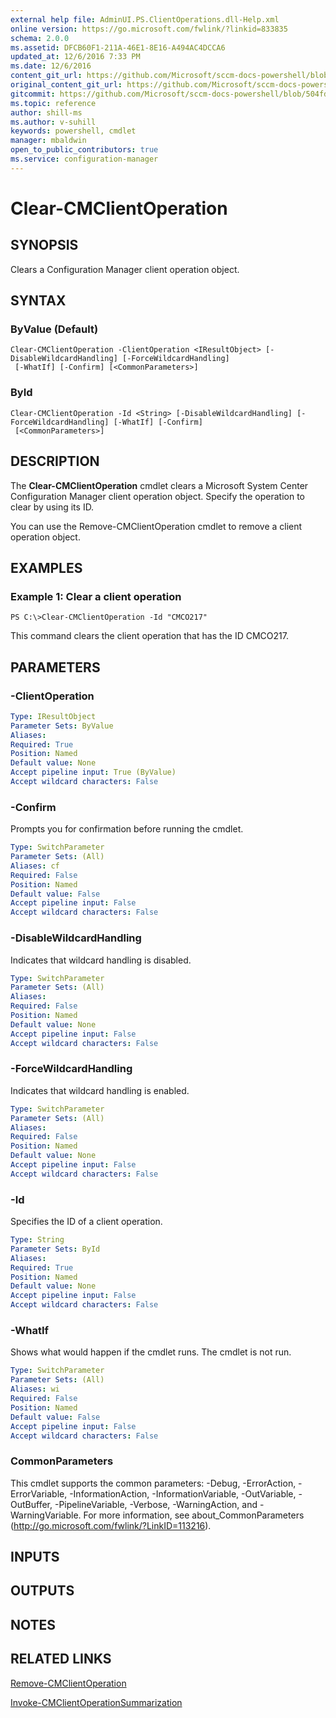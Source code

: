 ```yaml
---
external help file: AdminUI.PS.ClientOperations.dll-Help.xml
online version: https://go.microsoft.com/fwlink/?linkid=833835
schema: 2.0.0
ms.assetid: DFCB60F1-211A-46E1-8E16-A494AC4DCCA6
updated_at: 12/6/2016 7:33 PM
ms.date: 12/6/2016
content_git_url: https://github.com/Microsoft/sccm-docs-powershell/blob/live/sccm-cmdlets/ConfigurationManager/vlatest/Clear-CMClientOperation.md
original_content_git_url: https://github.com/Microsoft/sccm-docs-powershell/blob/live/sccm-cmdlets/ConfigurationManager/vlatest/Clear-CMClientOperation.md
gitcommit: https://github.com/Microsoft/sccm-docs-powershell/blob/504fd5ae0c4dcc14877d18b3f201f0c5172688ce/sccm-cmdlets/ConfigurationManager/vlatest/Clear-CMClientOperation.md
ms.topic: reference
author: shill-ms
ms.author: v-suhill
keywords: powershell, cmdlet
manager: mbaldwin
open_to_public_contributors: true
ms.service: configuration-manager
---
```


# Clear-CMClientOperation

## SYNOPSIS
Clears a Configuration Manager client operation object.

## SYNTAX

### ByValue (Default)
```
Clear-CMClientOperation -ClientOperation <IResultObject> [-DisableWildcardHandling] [-ForceWildcardHandling]
 [-WhatIf] [-Confirm] [<CommonParameters>]
```

### ById
```
Clear-CMClientOperation -Id <String> [-DisableWildcardHandling] [-ForceWildcardHandling] [-WhatIf] [-Confirm]
 [<CommonParameters>]
```

## DESCRIPTION
The **Clear-CMClientOperation** cmdlet clears a Microsoft System Center Configuration Manager client operation object.
Specify the operation to clear by using its ID.

You can use the Remove-CMClientOperation cmdlet to remove a client operation object.

## EXAMPLES

### Example 1: Clear a client operation
```
PS C:\>Clear-CMClientOperation -Id "CMCO217"
```

This command clears the client operation that has the ID CMCO217.

## PARAMETERS

### -ClientOperation


```yaml
Type: IResultObject
Parameter Sets: ByValue
Aliases: 
Required: True
Position: Named
Default value: None
Accept pipeline input: True (ByValue)
Accept wildcard characters: False
```

### -Confirm
Prompts you for confirmation before running the cmdlet.

```yaml
Type: SwitchParameter
Parameter Sets: (All)
Aliases: cf
Required: False
Position: Named
Default value: False
Accept pipeline input: False
Accept wildcard characters: False
```

### -DisableWildcardHandling
Indicates that wildcard handling is disabled.

```yaml
Type: SwitchParameter
Parameter Sets: (All)
Aliases: 
Required: False
Position: Named
Default value: None
Accept pipeline input: False
Accept wildcard characters: False
```

### -ForceWildcardHandling
Indicates that wildcard handling is enabled.

```yaml
Type: SwitchParameter
Parameter Sets: (All)
Aliases: 
Required: False
Position: Named
Default value: None
Accept pipeline input: False
Accept wildcard characters: False
```

### -Id
Specifies the ID of a client operation.

```yaml
Type: String
Parameter Sets: ById
Aliases: 
Required: True
Position: Named
Default value: None
Accept pipeline input: False
Accept wildcard characters: False
```

### -WhatIf
Shows what would happen if the cmdlet runs.
The cmdlet is not run.

```yaml
Type: SwitchParameter
Parameter Sets: (All)
Aliases: wi
Required: False
Position: Named
Default value: False
Accept pipeline input: False
Accept wildcard characters: False
```

### CommonParameters
This cmdlet supports the common parameters: -Debug, -ErrorAction, -ErrorVariable, -InformationAction, -InformationVariable, -OutVariable, -OutBuffer, -PipelineVariable, -Verbose, -WarningAction, and -WarningVariable. For more information, see about_CommonParameters (http://go.microsoft.com/fwlink/?LinkID=113216).

## INPUTS

## OUTPUTS

## NOTES

## RELATED LINKS

[Remove-CMClientOperation](xref:ConfigurationManager/vlatest/Remove-CMClientOperation.md)

[Invoke-CMClientOperationSummarization](xref:ConfigurationManager/vlatest/Invoke-CMClientOperationSummarization.md)


